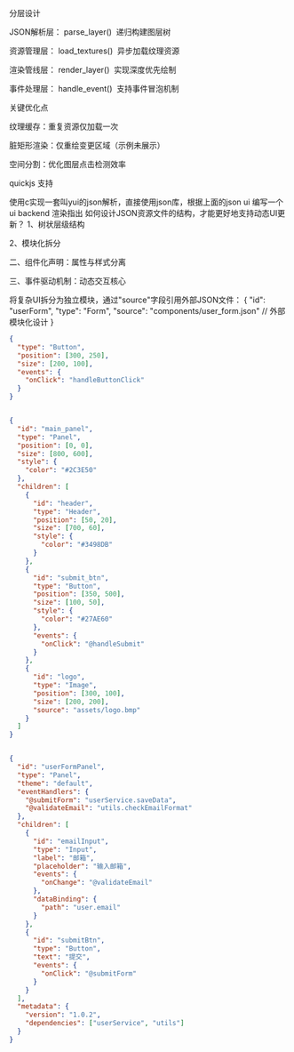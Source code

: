 分层设计

JSON解析层： parse_layer()  递归构建图层树

资源管理层： load_textures()  异步加载纹理资源

渲染管线层： render_layer()  实现深度优先绘制

事件处理层： handle_event()  支持事件冒泡机制

关键优化点

纹理缓存：重复资源仅加载一次

脏矩形渲染：仅重绘变更区域（示例未展示）

空间分割：优化图层点击检测效率


quickjs 支持


使用c实现一套叫yui的json解析，直接使用json库，根据上面的json ui 编写一个ui backend 渲染指出
如何设计JSON资源文件的结构，才能更好地支持动态UI更新？
1、​​树状层级结构​​


2、模块化拆分


二、组件化声明：属性与样式分离

三、事件驱动机制：动态交互核心



将复杂UI拆分为独立模块，通过"source"字段引用外部JSON文件：
{
  "id": "userForm",
  "type": "Form",
  "source": "components/user_form.json" // 外部模块化设计
}



```json
{
  "type": "Button",
  "position": [300, 250],
  "size": [200, 100],
  "events": {
    "onClick": "handleButtonClick"
  }
}


{
  "id": "main_panel",
  "type": "Panel",
  "position": [0, 0],
  "size": [800, 600],
  "style": {
    "color": "#2C3E50"
  },
  "children": [
    {
      "id": "header",
      "type": "Header",
      "position": [50, 20],
      "size": [700, 60],
      "style": {
        "color": "#3498DB"
      }
    },
    {
      "id": "submit_btn",
      "type": "Button",
      "position": [350, 500],
      "size": [100, 50],
      "style": {
        "color": "#27AE60"
      },
      "events": {
        "onClick": "@handleSubmit"
      }
    },
    {
      "id": "logo",
      "type": "Image",
      "position": [300, 100],
      "size": [200, 200],
      "source": "assets/logo.bmp"
    }
  ]
}


{
  "id": "userFormPanel",
  "type": "Panel",
  "theme": "default",
  "eventHandlers": {
    "@submitForm": "userService.saveData",
    "@validateEmail": "utils.checkEmailFormat"
  },
  "children": [
    {
      "id": "emailInput",
      "type": "Input",
      "label": "邮箱",
      "placeholder": "输入邮箱",
      "events": {
        "onChange": "@validateEmail"
      },
      "dataBinding": {
        "path": "user.email"
      }
    },
    {
      "id": "submitBtn",
      "type": "Button",
      "text": "提交",
      "events": {
        "onClick": "@submitForm"
      }
    }
  ],
  "metadata": {
    "version": "1.0.2",
    "dependencies": ["userService", "utils"]
  }
}




       
```